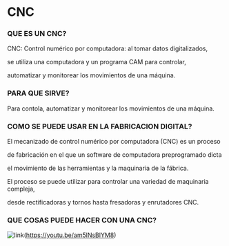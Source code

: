 # CNC




### QUE ES UN CNC?

CNC: Control numérico por computadora: al tomar datos digitalizados,



   se utiliza una computadora y un programa CAM para controlar,



   automatizar y monitorear los movimientos de una máquina.
   
   
   
### PARA QUE SIRVE?



   Para contola, automatizar y monitorear los movimientos de una máquina.
   
   
   
### COMO SE PUEDE USAR EN LA FABRICACION DIGITAL?


 El mecanizado de control numérico por computadora (CNC) es un proceso
 
 
 
 de fabricación en el que un software de computadora preprogramado dicta 
 
 
 el movimiento de las herramientas y la maquinaria de la fábrica.
 
 
 
 El proceso se puede utilizar para controlar una variedad de maquinaria compleja, 
 
 
 desde rectificadoras y tornos hasta fresadoras y enrutadores CNC.
 
 
 
 ### QUE COSAS PUEDE HACER CON UNA CNC?
 
 ![link](https://www.youtube.com/watch?v=am5lNsBlYM8)(https://youtu.be/am5lNsBlYM8)

 

